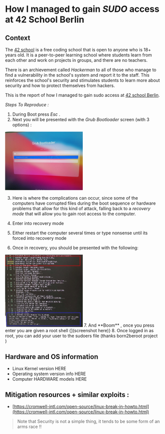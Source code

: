 # How I managed to gain _SUDO_ access at 42 School Berlin

## Context
The [42 school](https://en.wikipedia.org/wiki/42_(school)) is a free coding school that is open to anyone who is 18+ years old. It is a peer-to-peer learning school where students learn from each other and work on projects in groups, and there are no teachers. 

There is an archievement called _Hackerman_ to all of those who manage to find a vulnerability in the school's system and report it to the staff. This reinforces the school's security and stimulates students to learn more about security and how to protect themselves from hackers.

This is the report of how I managed to gain sudo access at [42 school Berlin](https://42berlin.de/).

*Steps To Reproduce :*
1. During Boot press *Esc* .
2. Next you will be presented with the _Grub Bootloader_ screen (with 3 options) : 
<img src="boot.jpg" alt="Image description" width="50%" height="50%">


3. Here is where the complications can occur, since some of the computers have corrupted files during the boot sequence or hardware problems that allow for this kind of attack, falling back to a _recovery mode_ that will allow you to gain root access to the computer.

4. Enter into recovery mode
5. Either restart the computer several times or type nonsense until its forced into recovery mode
6. Once in recovery, you should be presented with the following:
<img src="recovery.jpg" alt="Image description" width="50%" height="50%">
7. And **Boom** , once you press enter you are given a root shell 
{<screenshot #2>](screenshot here)}
8. Once logged in as root, you can add your user to the sudoers file (thanks born2beroot project )


## Hardware and OS information
- Linux Kernel version HERE
- Operating system version info HERE
- Computer HARDWARE models HERE
## Mitigation resources + similar exploits :
* [https://cromwell-intl.com/open-source/linux-break-in-howto.html](https://cromwell-intl.com/open-source/linux-break-in-howto.html)

> Note that Security is not a simple thing, it tends to be some form of an arms race !!
